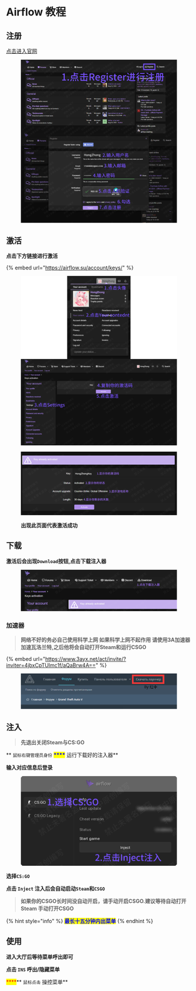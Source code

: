 # Airflow 教程

## 注册

[点击进入官网](https://airflow.su/?\_\_cf\_chl\_tk=nvRbePXESyC3\_hNB\_BNwHqbnuXH3YOHInByw1ywRwN8-1662293360-0-gaNycGzNCr0)

<figure><img src="../../../.gitbook/assets/image (11).png" alt=""><figcaption></figcaption></figure>

## **激活**

**点击下方链接进行激活**

{% embed url="https://airflow.su/account/keys/" %}

<figure><img src="../../../.gitbook/assets/image (20).png" alt=""><figcaption></figcaption></figure>

<figure><img src="../../../.gitbook/assets/image (40).png" alt=""><figcaption><p><strong>出现此页面代表激活成功</strong></p></figcaption></figure>

## **下载**

**激活后会出现`Download`按钮,点击下载注入器**

<figure><img src="../../../.gitbook/assets/image (8).png" alt=""><figcaption></figcaption></figure>

### 加速器

> **网络不好的务必自己使用科学上网 如果科学上网不起作用 请使用3A加速器 加速瓦洛兰特,之后他将会自动打开Steam和运行CSGO**

{% embed url="https://www.3ayx.net/act/invite/?inviter=4jbxCpTUImc1f/aQaBrw4A==" %}

<figure><img src="../../../.gitbook/assets/image (18).png" alt=""><figcaption></figcaption></figure>

## **注入**

> **先退出关闭Steam与CS:GO**

&#x20;** `鼠标右键管理员身份` **<mark style="color:blue;">****</mark>** 运行下载好的注入器**

**输入对应信息后登录**

<figure><img src="../../../.gitbook/assets/image (39).png" alt=""><figcaption></figcaption></figure>

**选择`CS:GO`**

**点击 `Inject` 注入后会自动启动`Steam`和`CSGO`**

> **如果你的CSGO长时间没自动开启，请手动开启CSGO.建议等待自动打开Steam 手动打开CSGO**

{% hint style="info" %}
<mark style="color:blue;">**最长十五分钟内出菜单**</mark>
{% endhint %}

## **使用**

**进入大厅后等待菜单呼出即可**

**点击 `INS` 呼出/隐藏菜单**

&#x20;<mark style="color:red;">****</mark>** `鼠标点击` 操控菜单**
